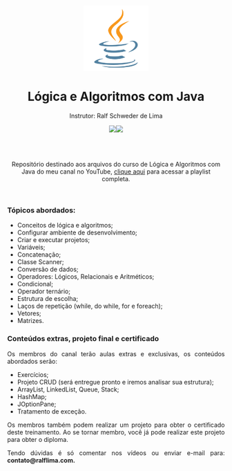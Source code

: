 <div align="center">
  <img src="https://github.com/ralflima/2025-Logica-Algoritmos-Java/blob/master/logo.png" width="30%">
  <h1 style="border-bottom:none">Lógica e Algoritmos com Java</h1>
  <p>Instrutor: Ralf Schweder de Lima</p>
  
  <a href="https://www.youtube.com/channel/UCtT934GO9Y7hoFPR_vmV5zQ" target="_blank"><img src="https://img.shields.io/badge/YouTube-FF0000?style=for-the-badge&logo=youtube&logoColor=white"></a><a href="https://www.linkedin.com/in/ralf-lima-3b93708a/" target="_blank"><img src="https://img.shields.io/badge/LinkedIn-0077B5?style=for-the-badge&logo=linkedin&logoColor=white"></a>
  
  <br>
  <br>
  <p>Repositório destinado aos arquivos do curso de Lógica e Algoritmos com Java do meu canal no YouTube, <a href="https://www.youtube.com/playlist?list=PLWXw8Gu52TRJE_nRfwqS0lOSO9A7LPA67" target="_blank">clique aqui</a> para acessar a playlist completa.</p>
  <br>
  <div align="justify">
  <h3>Tópicos abordados:</h3>
  
   + Conceitos de lógica e algoritmos;
   + Configurar ambiente de desenvolvimento;
   + Criar e executar projetos;
   + Variáveis;
   + Concatenação;
   + Classe Scanner;
   + Conversão de dados;
   + Operadores: Lógicos, Relacionais e Aritméticos;
   + Condicional;
   + Operador ternário;
   + Estrutura de escolha;
   + Laços de repetição (while, do while, for e foreach);
   + Vetores;
   + Matrizes.


   <h3>Conteúdos extras, projeto final e certificado</h3>

   <p>Os membros do canal terão aulas extras e exclusivas, os conteúdos abordados serão:</p>

   + Exercícios;
   + Projeto CRUD (será entregue pronto e iremos analisar sua estrutura);
   + ArrayList, LinkedList, Queue, Stack;
   + HashMap;
   + JOptionPane;
   + Tratamento de exceção.

   <p>Os membros também podem realizar um projeto para obter o certificado deste treinamento. Ao se tornar membro, você já pode realizar este projeto para obter o diploma.</p>

   <p>Tendo dúvidas é só comentar nos vídeos ou enviar e-mail para: <b>contato@ralflima.com<b>.</p>
  </div>
</div>